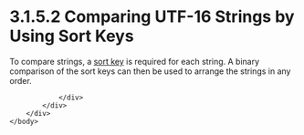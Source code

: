 <html dir="LTR" xmlns:mshelp="http://msdn.microsoft.com/mshelp" xmlns:ddue="http://ddue.schemas.microsoft.com/authoring/2003/5" xmlns:xlink="http://www.w3.org/1999/xlink" xmlns:tool="http://www.microsoft.com/tooltip">
    <head>
        <meta http-equiv="Content-Type" content="text/html; CHARSET=utf-8"></meta>
        <meta name="save" content="history"></meta>
        <title>3.1.5.2 Comparing UTF-16 Strings by Using Sort Keys</title>
        <xml>
            <mshelp:toctitle title="3.1.5.2 Comparing UTF-16 Strings by Using Sort Keys"></mshelp:toctitle>
            <mshelp:rltitle title="[MS-UCODEREF]: Comparing UTF-16 Strings by Using Sort Keys"></mshelp:rltitle>
            <mshelp:keyword index="A" term="065e2944-6f8a-4c7a-ace4-50d5de274f65"></mshelp:keyword>
            <mshelp:attr name="DCSext.ContentType" value="open specification"></mshelp:attr>
            <mshelp:attr name="AssetID" value="065e2944-6f8a-4c7a-ace4-50d5de274f65"></mshelp:attr>
            <mshelp:attr name="TopicType" value="kbRef"></mshelp:attr>
            <mshelp:attr name="DCSext.Title" value="[MS-UCODEREF]: Comparing UTF-16 Strings by Using Sort Keys" />
        </xml>
    </head>
    <body>
        <div id="header">
            <h1 class="heading">3.1.5.2 Comparing UTF-16 Strings by Using Sort Keys</h1>
        </div>
        <div id="mainSection">
            <div id="mainBody">
                <div id="allHistory" class="saveHistory"></div>
                <div id="sectionSection0" class="section" name="collapseableSection">
                    

<p>To compare strings, a <a href="484e8ed3-152b-4300-9527-7efade6d6491.md#gt_691f20a6-3372-4ba6-85e5-6a99df1b71e0">sort key</a> is required for
each string. A binary comparison of the sort keys can then be used to arrange
the strings in any order.</p>


                </div>
            </div>
        </div>
    </body>
</html>